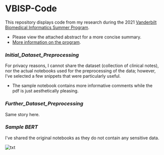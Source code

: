 # VBISP-Code

This repository displays code from my research during the 2021 [Vanderbilt Biomedical Informatics Summer Program](https://t.e2ma.net/message/t444jf/12cgjjq). 
- Please view the attached abstract for a more concise summary.
- [More information on the program](https://www.vumc.org/dbmi/summer-research-internship-program-biomedical-informatics).

### *Initial_Dataset_Preprocessing*
For privacy reasons, I cannot share the dataset (collection of clinical notes), nor the actual notebooks used for the preprocessing of the data; however, I’ve selected a few snippets that were particularly useful. 
- The sample notebook contains more informative comments while the pdf is just aesthetically pleasing. 

### *Further_Dataset_Preprocessing*
Same story here. 

### *Sample BERT* 
I've shared the original notebooks as they do not contain any sensitive data. 

![txt](https://github.com/stuartwaller/VBISP-Code/blob/master/Sample%20BERT%20Model/Sample.png)

